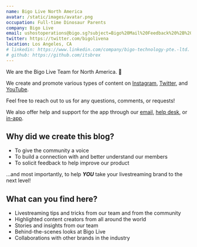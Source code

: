 ```yaml
---
name: Bigo Live North America
avatar: /static/images/avatar.png
occupation: Full-time Dinosaur Parents
company: Bigo Live
email: ushostoperations@bigo.sg?subject=Bigo%20Mail%20Feedback%20%2B%20Idea!&body=Hi%20Team!%0D%0A%0D%0AI%20had%20an%20idea%20about...
twitter: https://twitter.com/bigolivena
location: Los Angeles, CA
# linkedin: https://www.linkedin.com/company/bigo-technology-pte.-ltd.
# github: https://github.com/itsbrex
---
```


We are the Bigo Live Team for North America. 👋

We create and promote various types of content on [Instagram](https://instagram.com/bigolive.usa), [Twitter](https://twitter.com/intent/follow?screen_name=bigolivena), and [YouTube](https://www.youtube.com/c/BIGOLIVEUSAOfficial?sub_confirmation=1).

Feel free to reach out to us for any questions, comments, or requests!

We also offer help and support for the app through our [email](mailto:ushostoperations@bigo.sg), [help desk](https://help.onbigo.live/), or [in-app](bigolive://timeline?chatid=80073&agent=1).


## Why did we create this blog?
- To give the community a voice
- To build a connection with and better understand our members
- To solicit feedback to help improve our product

…and most importantly, to help ***YOU*** take your livestreaming brand to the next level!

## What can you find here?

- Livestreaming tips and tricks from our team and from the community
- Highlighted content creators from all around the world
- Stories and insights from our team
- Behind-the-scenes looks at Bigo Live
- Collaborations with other brands in the industry